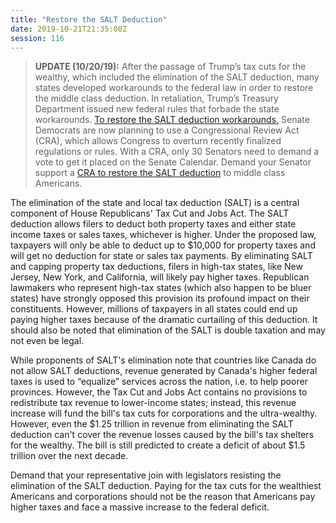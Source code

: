 ```yaml
---
title: "Restore the SALT Deduction"
date: 2019-10-21T21:35:08Z
session: 116
---
```

>**UPDATE (10/20/19):** After the passage of Trump’s tax cuts for the wealthy, which included the elimination of the SALT deduction, many states developed workarounds to the federal law in order to restore the middle class deduction. In retaliation, Trump’s Treasury Department issued new federal rules that forbade the state workarounds. [To restore the SALT deduction workarounds,](https://www.rollcall.com/news/congress/senate-democrats-push-repeal-state-local-tax-rule) Senate Democrats are now planning to use a Congressional Review Act (CRA), which allows Congress to overturn recently finalized regulations or rules. With a CRA, only 30 Senators need to demand a vote to get it placed on the Senate Calendar. Demand your Senator support a [CRA to restore the SALT deduction](https://www.congress.gov/bill/116th-congress/senate-joint-resolution/50) to middle class Americans. 

The elimination of the state and local tax deduction (SALT) is a central component of House Republicans' Tax Cut and Jobs Act. The SALT deduction allows filers to deduct both property taxes and either state income taxes or sales taxes, whichever is higher.  Under the proposed law, taxpayers will only be able to deduct up to $10,000 for property taxes and will get no deduction for state or sales tax payments. By eliminating SALT and capping property tax deductions, filers in high-tax states, like New Jersey, New York, and California, will likely pay higher taxes. Republican lawmakers who represent high-tax states (which also happen to be bluer states) have strongly opposed this provision its profound impact on their constituents. However, millions of taxpayers in all states could end up paying higher taxes because of the dramatic curtailing of this deduction. It should also be noted that elimination of the SALT is double taxation and may not even be legal.  

While proponents of SALT's elimination note that countries like Canada do not allow SALT deductions, revenue generated by Canada's higher federal taxes is used to “equalize” services across the nation, i.e. to help poorer provinces. However, the Tax Cut and Jobs Act contains no provisions to redistribute tax revenue to lower-income states; instead, this revenue increase will fund the bill's tax cuts for corporations and the ultra-wealthy. However, even the $1.25 trillion in revenue from eliminating the SALT deduction can't cover the revenue losses caused by the bill's tax shelters for the wealthy. The bill is still predicted to create a deficit of about $1.5 trillion over the next decade.  

Demand that your representative join with legislators resisting the elimination of the SALT deduction. Paying for the tax cuts for the wealthiest Americans and corporations should not be the reason that Americans pay higher taxes and face a massive increase to the federal deficit. 
